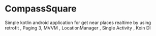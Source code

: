 # CompassSquare
Simple kotlin android application for get near places realtime by using retrofit , Paging 3, MVVM , LocationManager , Single Activity , Koin DI
